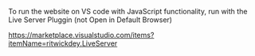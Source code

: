 To run the website on VS code with JavaScript functionality, run with the Live Server Pluggin (not Open in Default Browser)

https://marketplace.visualstudio.com/items?itemName=ritwickdey.LiveServer

